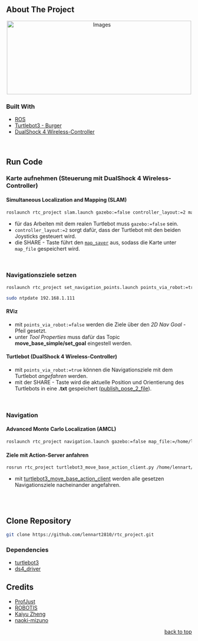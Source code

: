 <div id="top"></div>

## About The Project
<div align="center">
  <a href="https://www.ruhrmasterschool.de/">
    <img src="https://www.w-hs.de/fileadmin/public/_processed_/9/8/csm_RMS-Logo_2020-Pfade_edc8abb46d.jpg" alt="Images" width="500" height="200">
  </a>
</div>

### Built With
* [ROS](http://wiki.ros.org/)
* [Turtlebot3 - Burger](https://emanual.robotis.com/docs/en/platform/turtlebot3/overview/)
* [DualShock 4 Wireless-Controller](https://www.playstation.com/de-de/accessories/dualshock-4-wireless-controller/)
<br />

## Run Code

### Karte aufnehmen (Steuerung mit DualShock 4 Wireless-Controller)
#### Simultaneous Localization and Mapping (SLAM)
   ```sh
   roslaunch rtc_project slam.launch gazebo:=false controller_layout:=2 map_file:=/home/lennart/catkin_ws/src/rtc_project/maps/Arena
   ```
* für das Arbeiten mit dem realen Turtlebot muss `gazebo:=false` sein.
* `controller_layout:=2` sorgt dafür, dass der Turtlebot mit den beiden Joysticks gesteuert wird.
* die SHARE - Taste führt den [`map_saver`](http://wiki.ros.org/map_server) aus, sodass die Karte unter `map_file` gespeichert wird.
<br />

### Navigationsziele setzen
   ```sh
   roslaunch rtc_project set_navigation_points.launch points_via_robot:=true gazebo:=false controller_layout:=2 map_file:=/home/lennart/catkin_ws/src/rtc_project/maps/Arena.yaml
   ```
   
   ```sh
   sudo ntpdate 192.168.1.111
   ```
   
#### RViz
* mit `points_via_robot:=false` werden die Ziele über den *2D Nav Goal* - Pfeil gesetzt.
* unter *Tool Properties* muss dafür das Topic **move_base_simple/set_goal** eingestell werden.
#### Turtlebot (DualShock 4 Wireless-Controller)
* mit `points_via_robot:=true` können die Navigationsziele mit dem Turtlebot *angefahren* werden.
* mit der SHARE - Taste wird die aktuelle Position und Orientierung des Turtlebots in eine **.txt** gespeichert ([publish_pose_2_file](https://github.com/ProfJust/rtc/blob/master/nodes/ue07_navigation_amcl/publish_pose_2_file.py)). 
<br />

### Navigation
#### Advanced Monte Carlo Localization (AMCL)
   ```sh
   roslaunch rtc_project navigation.launch gazebo:=false map_file:=/home/lennart/catkin_ws/src/rtc_project/maps/Arena.yaml
   ```
#### Ziele mit Action-Server anfahren 
   ```sh
   rosrun rtc_project turtlebot3_move_base_action_client.py /home/lennart/catkin_ws/src/rtc_project/maps/Arena_path.txt
   ```
* mit [turtlebot3_move_base_action_client](https://github.com/ProfJust/rtc/blob/master/nodes/ue07_navigation_amcl/turtlebot3_move_base_action_client.py) werden alle gesetzen Navigationsziele nacheinander angefahren.
<br />

<!---
## Sicherheitsfunktion, falls Marcel wieder nur am Rasen ist ;)
<div align="center">
  <a href="https://github.com/lennart2810/rtc_project/blob/master/scripts/ObjectWarnings.ipynb">
    <img src="appendix/Sicherheitsfunktionen.png" alt="Images" width="500" height="420">
  </a>
</div>
-->

<br />


## Clone Repository
   ```sh
   git clone https://github.com/lennart2810/rtc_project.git
   ```

### Dependencies 
* [turtlebot3](https://github.com/ROBOTIS-GIT/turtlebot3)
* [ds4_driver](https://github.com/naoki-mizuno/ds4_driver)

## Credits
* [ProfJust](https://github.com/ProfJust/rtc)
* [ROBOTIS](https://github.com/ROBOTIS-GIT/turtlebot3)
* [Kaiyu Zheng](https://kaiyuzheng.me/documents/navguide.pdf)
* [naoki-mizuno](https://github.com/naoki-mizuno/ds4_driver)

<p align="right"><a href="#top">back to top</a></p>
